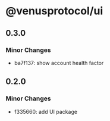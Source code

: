 # @venusprotocol/ui

## 0.3.0

### Minor Changes

- ba7f137: show account health factor

## 0.2.0

### Minor Changes

- f335660: add UI package
